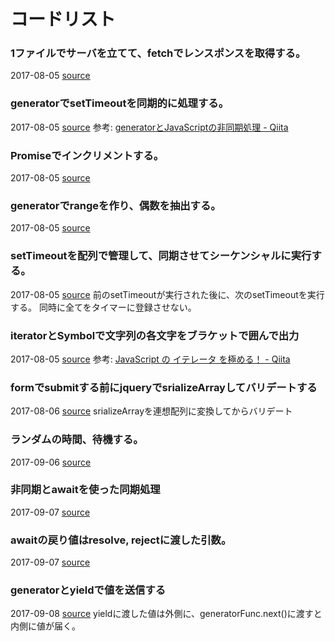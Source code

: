 # コードリスト

### 1ファイルでサーバを立てて、fetchでレンスポンスを取得する。
2017-08-05 [source](./2017-08-05_build_http_server_and_fetch_its_response_in_only_a_file.js)

### generatorでsetTimeoutを同期的に処理する。
2017-08-05 [source](./2017-08-05_deal_settimeout_synchrnously_with_generator.js)
参考: [generatorとJavaScriptの非同期処理 \- Qiita](http://qiita.com/hitsujiwool/items/316f3e8a41fb7dc3a119)

### Promiseでインクリメントする。
2017-08-05 [source](./2017-08-05_increment_with_promise.js)

### generatorでrangeを作り、偶数を抽出する。
2017-08-05 [source](./2017-08-05_make_range_and_filter_extract_odd_with_generator.js)

### setTimeoutを配列で管理して、同期させてシーケンシャルに実行する。
2017-08-05 [source](./2017-08-05_manage_settimeout_with_array_for_sequence.js)
前のsetTimeoutが実行された後に、次のsetTimeoutを実行する。
同時に全てをタイマーに登録させない。

### iteratorとSymbolで文字列の各文字をブラケットで囲んで出力
2017-08-05 [source](./2017-08-05_out_chars_surrounded_with_bracket_by_iterator_and_Symbol.js)
参考: [JavaScript の イテレータ を極める！ \- Qiita](http://qiita.com/kura07/items/cf168a7ea20e8c2554c6)

### formでsubmitする前にjqueryでsrializeArrayしてバリデートする
2017-08-06 [source](./2017-08-06_sealizeArray_of_jquery_form_to_validate_it_before_submit/index.html)
srializeArrayを連想配列に変換してからバリデート

### ランダムの時間、待機する。
2017-09-06 [source](./2017-09-06_wait_random_time.js)

### 非同期とawaitを使った同期処理
2017-09-07 [source](./2017-09-07_no_async_and_async_with_await.js)

### awaitの戻り値はresolve, rejectに渡した引数。
2017-09-07 [source](./2017-09-07_return_of_await_is_argument_passing_to_resolve_and_reject.js)

### generatorとyieldで値を送信する
2017-09-08 [source](./2017-09-08_send_value_with_generator_and_yield.js)
yieldに渡した値は外側に、generatorFunc.next()に渡すと内側に値が届く。